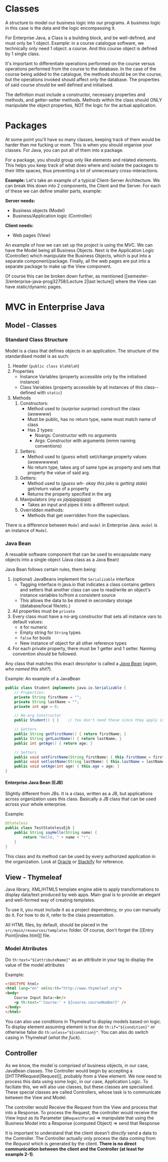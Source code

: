 # Classes
A structure to model our business logic into our programs. A business logic in this case is the data and the logic encompassing it.

For Enterprise Java, a Class is a building block, and be well-defined, and must only be 1 object. Example: in a course catalogue software, we technically only need 1 object: a course. And this course object is defined by 1 single class.

It's important to differentiate operations performed on the course versus operations performed from the course to the database. In the case of the course being added to the catalogue, the methods should be on the course, but the operations invoked should affect only the database. The properties of said course should be well defined and initialised. 

The definition must include a constructor, necessary properties and methods, and getter-setter methods. Methods within the class should ONLY manipulate the object properties, NOT the logic for the actual application.

# Packages
At some point you'll have so many classes, keeping track of them would be harder than me fucking ur mom. This is when you should organise your classes. For Java, you can put all of them into a package. 

For a package, you should group only like elements and related elements. This helps you keep track of what does where and isolate the packages to their little spaces, thus preventing a lot of unnecessary cross-interactions.

**Example:**
Let's take an example of a typical Client-Server Architecture. We can break this down into 2 components, the Client and the Server. For each of these we can define smaller parts, example:

**Server needs:**
- Business objects (Model)
- Business/Application logic (Controller)

**Client needs:** 
- Web pages (View)

An example of how we can set up the project is using the MVC. We can have the Model being all Business Objects. Next is the Application Logic (Controller) which manipulate the Business Objects, which is put into a separate component/package. Finally, all the web pages are put into a separate package to make up the View component.

Of course this can be broken down further, as mentioned [[semester-3/enterprise-java-prog32758/Lecture 2|last lecture]] where the View can have static/dynamic pages.
# MVC in Enterprise Java
## Model - Classes
### Standard Class Structure
Model is a class that defines objects in an application. The structure of the standardised model is as such:
1. Header (`public class blahblah`)
2. Properties
	- Instance Variables (property accessible only by the initialised instance)
	- Class Variables (property accessible by all instances of this class--defined with `static`)
3. Methods
	1. Constructors:
		- Method used to (*surprise surprise*) construct the class (*wowwww*)
		- Must be public, has no return type, name must match name of class
		- Has 2 types:
			- Noargs: Constructor with no arguments
			- Args: Constructor with arguments (mmm naming conventions)
	2. Setters:
		- Method used to (*guess what*) set/change property values (*wowwwwww*)
		- No return type, takes arg of same type as property and sets that property the value of said arg.
	3. Getters:
		- Method used to (*guess wh- okay this joke is getting stale*) get/return value of a property
		- Returns the property specified in the arg
	4. Manipulators (*my ex jajajajajajaja*)
		- Takes an input and pipes it into a different output.
	5. Overridden methods: 
		- Methods that get overridden from the superclass. 

There is a difference between `Model` and `model` in Enterprise Java. `model` is an instance of `Model`.
### Java Bean 
A resuable software component that can be used to encapsulate many objects into a single object (Java class as a Java Bean)

Java Bean follows certain rules, them being:
1. (optional) JavaBeans implement the `Serializable` interface
	- Tagging interface in java.io that indicates a class contains getters and setters that another class can use to read/write an object's instance variables to/from a consistent source
	- This allows the data to be stored in secondary storage (database/local file/etc.)
2. All properties must be `private`
3. Every class must have a no-arg constructor that sets all instance vars to default values:
	- `0` for numeric
	- Empty string for `String` types
	- `false` for bools
	- New instance of object for all other reference types
4. For each private property, there must be 1 getter and 1 setter. Naming convention should be followed.

Any class that matches this exact descriptor is called a [*Java Bean*](https://docs.oracle.com/javase/tutorial/javabeans/) (*again, who named this shit?*).

Example:
An example of a JavaBean
```java
public class Student implements java.io.Serializable {
	// Properties:
	private String firstName = "";
	private String lastName = "";
	private int age = 0;

	// No-arg Constructor
	public Student() { }    // You don't need these since they apply implicitly by default

	// Getters
	public String getFirstName() { return firstName; }
	public String getLastName() { return lastName; }
	public int getAge() { return age; }

	// Setters
	public void setFirstName(String firstName) { this.firstName = firstName; }
	public void setlastName(String lastName) { this.lastName = lastName; }
	public void setAge(int age) { this.age = age; }
}
```

#### Enterprise Java Bean (EJB)
Slightly different from JBs. It is a class, written as a JB, but applications across organization uses this class. Basically a JB class that can be used across your whole enterprise.

Example:
```java
@Stateless
public class TestStatelessEjb {
	public String sayHello(String name) {
		return "Hello, " + name + "!";
	}
}
```

This class and its method can be used by every authorized application in the organization. Look at [Oracle](https://docs.oracle.com/javaee/6/tutorial/doc/gipmb.html) or [Stackify](https://stackify.com/enterprise-java-beans/) for reference.

## View - Thymeleaf
Java library, XML/HTML5 template engine able to apply transformations to display data/text produced by web apps. Main goal is to provide an elegant and well-formed way of creating templates.

To use it, you must include it as a project dependency, or you can manually do it. For how to do it, refer to the class presentation. 

All HTML files, by default, should be placed in the `src/main/resources/templates` folder. Of course, don't forget the [[Entry Point|index.html]] file.
### Model Atrributes
Do `th:text="${attributeName}"` as an attribute in your tag to display the value of the model attributes

Example:
```html
<!DOCTYPE html>
<html lang="en" xmlns:th="http://www.thymeleaf.org">
<body>
	Course Input Data:<br/>
	<p th:text="'Course:' + ${course.courseNumber}" />
</body>
</html>												
```

You can also use conditions in Thymeleaf to display models based on logic. To display element assuming element is true do `th:if="${condition}"` or otherwise false do `th:unless="${condition}"`. You can also do switch casing in Thymeleaf (*what the fuck*).

## Controller
As we know, the model is comprised of business objects, in our case, JavaBean classes. The Controller would begin by accepting a [[HTTP#Request|Request]], probably from a View element. We now need to process this data using some logic, in our case, Application Logic. To faciliate this, we will also use classes, but these classes are specialised. These special classes are called Controllers, whose task is to communicate between the View and Model.

The controller would Receive the Request from the View and process that into a Response. To process the Request, the controller would receive the View Input as its Parameter (`@RequestParam`) => manipulate that using the Business Model into a Response (computed Object) => send that Response

It is important to understand that the client doesn't *directly* send a data to the Controller. The Controller actually only process the data coming from the *Request* which is generated by the client. **There is no direct communication between the client and the Controller (at least for example 2-1)**.

